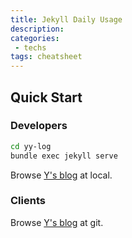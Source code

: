 ```yaml
---
title: Jekyll Daily Usage
description: 
categories:
 - techs
tags: cheatsheet
---
```


## Quick Start

### Developers
```sh
cd yy-log
bundle exec jekyll serve
```
Browse [Y's blog](http://127.0.0.1:4000/yy-log/) at local.

### Clients
Browse [Y's blog](https://txfsyyn.github.io/yy-log/) at git. 

